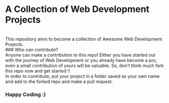 # A Collection of Web Development Projects
</br>
This repository aims to become a collection of Awesome Web Development Projects.</br>
### Who can contribute?
</br>
Anyone can make a contribution to this repo! Either you have started out with the journey of Web Development or you already have become a pro, even a small contribution of yours will be valuable. So, don't think much fork this repo now and get started !!</br>
In order to contribute, put your project in a folder saved as your own name and add to the forked repo and make a pull request. </br>


### Happy Coding :)

